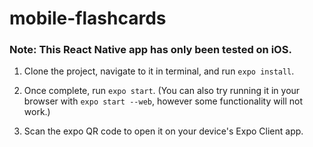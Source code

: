 # mobile-flashcards

### Note: This React Native app has only been tested on iOS.

1. Clone the project, navigate to it in terminal, and run `expo install`.

2. Once complete, run `expo start`. (You can also try running it in your browser with `expo start --web`, however some functionality will not work.)

3. Scan the expo QR code to open it on your device's Expo Client app.

